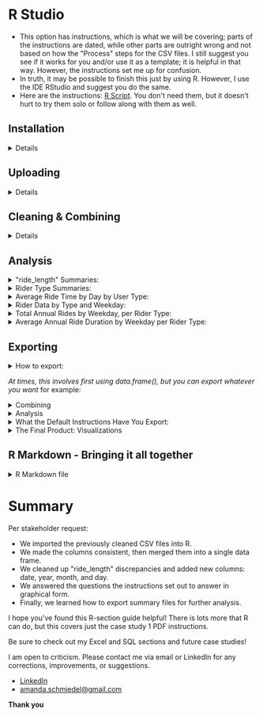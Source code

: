 # R Studio                                                
* This option has instructions, which is what we will be covering; parts of the instructions are dated, while other parts are outright wrong and not based on how the "Process" steps for the CSV files. I still suggest you see if it works for you and/or use it as a template; it is helpful in that way. However, the instructions set me up for confusion.
* In truth, it may be possible to finish this just by using R. However, I use the IDE RStudio and suggest you do the same.
* Here are the instructions: [R Script](https://docs.google.com/document/d/1TTj5KNKf4BWvEORGm10oNbpwTRk1hamsWJGj6qRWpuI/edit). You don't need them, but it doesn't hurt to try them solo or follow along with them as well.  

## Installation
<details>
  <summary> Details </summary>
  
### Click here  [R](https://cloud.r-project.org/bin/windows/base/R-4.3.0-win.exe)

* I created an auto-download link because I find the CRAN website confusing. 
* Keep in mind that R does not auto-update. Also, those old versions stay on your hard drive.
* Run through the setup, keeping all the default settings.

### Click here  [R Studio](https://download1.rstudio.org/electron/windows/RStudio-2023.06.0-421.exe)
* I created an auto-download link because, why not.
* Keep in mind that RStudio does not auto-update, nor do the libraries, but it will prompt you when updates are available. 
* Run through the setup, keeping all the default settings.
  
### Make sure you create a directory for your project
  * The far top-right has a tab just below the RStudio "Close tab." Click it > New Project > New Directory > New Project >  Name your directory and its location > Create Project.
  
<details>
  <summary>Settings</summary> 
  
  * To change RStudio to nightmode: Tools > Global Options > Appearance > Editor theme > "Tomorrow Night" is my current selection.
  * I prefer this pane layout. I ask that you consider it yourself. To change it: View > Panes > Pane Layout. However, it is all preference: 
  
![RStudio](RStudio.PNG)
  
</details>

</details>

## Uploading 

<details>
    <summary>Details</summary>
 *Note: The point of this set of instructions is to answer "In what ways do members and casual riders use Cyclistic bikes differently?". * We can use R to answer other questions as well.
  
* In my opinion, to save on typing, you should copy the instructions listed at the top of this page into a new R script or copy [mine](https://github.com/schmiedel1992/Capstone-Case-Study-Projects/blob/main/Case%20Study%201-%20Cyclistic%20Bike-Share%20Analysis/R%20Results/cyclistic_script.R), which is what I did.
* File tab > New File > R Script. Copy the instructions and paste them into your new script, then: File tab > Save As > cyclistic_script.r *(or whatever file name you like).* 
  
<details>
  <summary>Instructions</summary>
  
<ol>
<li> We potentially need to install tidyverse. *It's likely you already have it installed if you took the Coursera Google Data Analytics course and followed their instructions word for word. You installed tidyverse like 15 times.* </li>
<details>
  <summary>Install and load packages</summary>

* We do not need "lubridate" and "ggplot2" installed because "tidyverse" already comes with them. *
```{r}
install.packages("tidyverse")
library(tidyverse)
```

</details>
  

<li>Now we check and set the directory.</li>
  
  <details>
    <summary>**Check and set directory**</summary>
```{r}
# displays your working directory
getwd() 

# sets your working directory 
setwd("Your Directory location") 

# check you set your directory correctly
getwd()
```

    
 </details>
  
<li> It's time to upload the CSV files we cleaned earlier. </li>
    <details>
    <summary>CSV files</summary>
      *Simple file names mean less typing*
      
```{r}
db1 <- read_csv("202304-tripdata.csv")
db2 <- read_csv("202305-tripdata.csv")
db3 <- read_csv("202306-tripdata.csv")
db4 <- read_csv("202307-tripdata.csv")
db5 <- read_csv("202308-tripdata.csv")
db6 <- read_csv("202309-tripdata.csv")
db7 <- read_csv("202310-tripdata.csv")
db8 <- read_csv("202311-tripdata.csv")
db9 <- read_csv("202312-tripdata.csv")
db10 <- read_csv("202401-tripdata.csv")
db11 <- read_csv("202402-tripdata.csv")
db12 <- read_csv("202403-tripdata.csv")
```

*Check your "Environment" tab to see that all 12 files are loaded in R Studio*

</details>
  
<li> Check once again that all 12 column names are consistent. </li>
  <details>
    <summary>Checking column names</summary>
    
```{r}
colnames(db1)
colnames(db2)
colnames(db3)
colnames(db4)
colnames(db5)
colnames(db6)
colnames(db7)
colnames(db8)
colnames(db9)
colnames(db10)
colnames(db11)
colnames(db12)
```
  
</details>
  
<li> There is no need to rename columns or use mutate() on "ride_id" or "rideable_type" if you're using data after 2020. </li>
    <details>
 <summary>Double checking column names</summary>
  *Simply check the structure of each file*
  
```{r}
str(db1)
str(db2)
str(db3)
str(db4)
str(db5)
str(db6)
str(db7)
str(db8)
str(db9)
str(db10)
str(db11)
str(db12)
```
  


*Notice all column names are already correct, and both columns listed directly above are already labeled as "col_character()"*
</ol>
  
</details>
</details>
  
## Cleaning & Combining 
<details>
<summary>Details</summary>
<ol>
 <li>Making one large data frame.</li> 
 <details>
 <summary>Combining</summary>
```{r}
all_trips <- bind_rows(db1,db2,db3,db4,db5,db6,db7,db8,db9,db10,db11,db12) 
```
</details>
<li> Changing "ride_length" to cooperate with us. </li> 
<details>
<summary>Changing "ride_length"</summary>
<details>
```{r}
all_trips$ride_length <- as.numeric(as.POSIXlt(all_trips$ride_length, format = "%H:%M:%S"))
```
</details>  
<li> Inspecting the new table we've created. </li>  
<details>
 <summary>Inspection syntax</summary>
  *This is all important information about our data frame.*
```{r}
colnames(all_trips)# List of column names
nrow(all_trips)# How many rows are in data frame?
dim(all_trips)# Dimensions of the data frame?
head(all_trips)# See the first 6 rows of data frame.
str(all_trips)# See list of columns and data types (numeric, character, etc)
summary(all_trips)# Statistical summary of data. Mainly for numerics
```
  </details>  
  
<li> There is no need to use mutate() on "member_casual" which only applies to data from 2020 and older. </li>   
<details>
  <summary>Checking column "member_casual"</summary>
    *Run this code to prove to yourself that you're in the clear*
```{r}
distinct_values <- unique(all_trips$member_casual)

print(distinct_values)
```

*Notice your results are only "casual" and "member"*                    
</details>  

<li> Adding a "date" column.</li>     
<details>
  <summary>**Adding date**</summary>
  <details>
```{r}
all_trips$date <- as.Date(all_trips$started_at, format = "%m/%d/%Y %H:%M")
```

</details>
 </details>

<li> Adding columns: month, day, and year of each ride. Plus, altering the day_of_week column. </em>       
<details>
 <summary>Adding columns</summary>
```{r}
all_trips$month <- format(as.Date(all_trips$date), "%m")
all_trips$day <- format(as.Date(all_trips$date), "%d")
all_trips$year <- format(as.Date(all_trips$date), "%Y")
all_trips$day_of_week <- format(as.Date(all_trips$date), "%A")
```

</details>

<li> Removing bad data.</li> 
<details>
  <summary>Removing negative numbers</summary>
   *We already took care of this in our Excel work.*
```{r}
all_trips_v2 <- all_trips[!(all_trips$start_station_name == "HQ QR" | all_trips$ride_length<0),]
```

</details>

</ol>
 
</details>
      
## Analysis

<details>
<summary>"ride_length" Summaries:</summary>
*Time for descriptive analysis on ride_length (all figures in seconds)*
```{r}
mean(all_trips_v2$ride_length)
median(all_trips_v2$ride_length)
max(all_trips_v2$ride_length)
min(all_trips_v2$ride_length)
summary(all_trips_v2$ride_length)
```

</details>

<details>
<summary>Rider Type Summaries:</summary>
*Compare members and casual users*
```{r}
aggregate(all_trips_v2$ride_length ~ all_trips_v2$member_casual, FUN = mean)
aggregate(all_trips_v2$ride_length ~ all_trips_v2$member_casual, FUN = median)
aggregate(all_trips_v2$ride_length ~ all_trips_v2$member_casual, FUN = max)
aggregate(all_trips_v2$ride_length ~ all_trips_v2$member_casual, FUN = min)
```
  
</details>

<details>
<summary>Average Ride Time by Day by User Type:</summary>
*First, we should put the days of the week in order.*
```{r}
all_trips_v2$day_of_week <- ordered(all_trips_v2$day_of_week, levels=c("Sunday", "Monday", "Tuesday", "Wednesday", "Thursday", "Friday", "Saturday"))
```


*I also rounded it up for visual appeal.*

```{r}
aggregate(all_trips_v2$ride_length ~ all_trips_v2$member_casual + all_trips_v2$day_of_week, FUN = function(x) round(mean(x), 2))
```
`

</details>

<details>
<summary>Rider Data by Type and Weekday:</summary>
*Another place where we must __first__ format to utilize further investigations*
```{r}
all_trips_v2 <- all_trips_v2 %>% mutate(started_at = as.POSIXct(started_at, format = "%m/%d/%Y %H:%M"))
```
`

*This is the actual code:*
```{r}
all_trips_v2 %>%
  mutate(weekday = wday(started_at, label = TRUE)) %>%
  group_by(member_casual, weekday) %>%
  summarise(
    number_of_rides = n(),
    average_duration = mean(ride_length)
  ) %>%
  arrange(member_casual, weekday)
```

</details>


<details>
<summary>Total Annual Rides by Weekday, per Rider Type:</summary>
*The first visual product the instructions seek to produce is this code. I pasted my results in the exporting section.*

```{r}
all_trips_v2 %>%
  mutate(weekday = wday(started_at, label = TRUE)) %>%
  group_by(member_casual, weekday) %>%
  summarise(
    number_of_rides = n(),
    average_duration = mean(ride_length)
    ) %>%
  arrange(member_casual, weekday) %>%
  ggplot(aes(x = weekday, y = number_of_rides, fill = member_casual)) +
  geom_col(position = "dodge") +
  scale_y_continuous(labels = scales::comma) +
  labs(title = "Total Annual Rides by Weekday")
```

</details>


<details>
<summary>Average Annual Ride Duration by Weekday per Rider Type:</summary>
*The second visual product the instructions seek to produce is this code. I pasted my results in the exporting section.*
```{r}
all_trips_v2 %>%
  mutate(weekday = wday(started_at, label = TRUE)) %>%
  group_by(member_casual, weekday) %>%
  summarise(
    number_of_rides = n(),
    average_duration = mean(ride_length)
    ) %>%
  arrange(member_casual, weekday) %>%
  ggplot(aes(x = weekday, y = average_duration / 60, fill = member_casual)) +
  geom_col(position = "dodge") +
  scale_y_continuous(labels = scales::comma) +
  labs(title = "Average Annual Ride Duration by Weekday", y = "Average Duration (minutes)")
```

</details>


## Exporting

<details>
<summary>How to export:</summary> 

<ol>
<li>**You need to choose your file format:**</li>

Exporting data examples:

```  
"write.csv()", "write.json()", "write.xlsx()," and so on
```

Exporting plot examples:

```  
"jpeg()" "pdf()", ".png()," and so on
```
  
<li>**You need to choose the data you're exporting:**</li>

This is what you're picking to export

```
write.csv(all_trips)
```

This is what you're picking to export

```
write.csv(all_trips$ride_length) 
```

<li>You need to choose your file path:</li>
*Inside your export function, use the parameter syntax: file = "your destination" *

This will save to your current R directory

```
write.csv(all_trips, file = "all_trips.csv", row.names = FALSE)
```

This will save your file inside D > Merit
```
write.csv(all_trips, file = "D:/Merit/all_trips.csv", row.names = FALSE) 
```

</details>

</ol>


*At times, this involves first using data.frame(), but you can export whatever you want* for example: 

<details>
<summary>Combining</summary>
  
* When you combine your 12 sheets into one data frame
* If you make a custom data frame for detailed specifics
* The list is endless! Think of the over 30 queues we made in SQL. All of those can be done in R, plus more!

</details>

<details>
<summary>Analysis</summary>
  
* "ride_length" summaries
* Rider-type summaries
* Average Ride Time by Day by User Type
* Rider Data by Type and Weekday
  
</details>

<details>
<summary>What the Default Instructions Have You Export:</summary>
  
*counts is just the variable name for the data to export*
```{r}
counts <- aggregate(all_trips_v2$ride_length ~ all_trips_v2$member_casual + all_trips_v2$day_of_week, FUN = mean)
```

*file_path is just the variable name for the file destination*
```{r}
file_path <- "C:/Users/Amanda/OneDrive/Desktop/Capstone/Cyclistic/R/avg_ride_length.csv"
```

*Bringing it all together with file type*
```{r}
write.csv(counts, file = file_path, row.names = FALSE)
```

</details>

<details>
<summary>The Final Product: Visualizations</summary>
  *These two images are the results the R instructions are seeking*
  
* Total Annual Rides by Weekday per Rider Type:
[Total Annual Rides by Weekday](C:\Users\Amanda\OneDrive\Desktop\Capstone\Cyclistic\R\Total Annual Rides by Weekday.png)

* Average Annual Ride Duration by Weekday per Rider Type:
[Average Annual Ride Duration by Weekday](C:\Users\Amanda\OneDrive\Desktop\Capstone\Cyclistic\R\Average Annual Ride Duration by Weekday.png)



*The R instructions have you export a CSV file. This is that file charted in Excel then converted into minutes * 

* R Export Summary File Results in Excel
![avg_ride_length.csv]("C:\Users\Amanda\OneDrive\Desktop\Capstone\Cyclistic\R\avg_ride_length.csv")
 
* However, you can do any number of visualizations with R!

</details>


## R Markdown - Bringing it all together

<details>
<summary>R Markdown file</summary>
*I used an Rmd file as an opportunity to answer the questions from the case study and show my R syntax.*

* R Markdown is a Markdown file exclusively for R. Markdown files are a lightweight markup language akin to HTML. HTML is very simple and similar to something we covered in SQL. Neither is a programming language. SQL is a query language. HTML is a markup language and the foundation of all websites.

* This is the site I used: [Markdown Guide](https://www.markdownguide.org)

* This is the site I used to create the Rmd sections: [R Markdown Guide](https://rmarkdown.rstudio.com/lesson-15.html)

* My Rmd file: [Case Study 1 - Cyclistic Bike-Share Analysis](https://rpubs.com/amanda_schmiedel/1182870)

* Although Rmd files take time to create, they are worth the effort, and if desired, different formats can be applied, creating distinct fonts and layouts. 

</details>  


# Summary
Per stakeholder request: 
* We imported the previously cleaned CSV files into R.
* We made the columns consistent, then merged them into a single data frame.
* We cleaned up "ride_length" discrepancies and added new columns: date, year, month, and day. 
* We answered the questions the instructions set out to answer in graphical form.
* Finally, we learned how to export summary files for further analysis.

I hope you've found this R-section guide helpful! There is lots more that R can do, but this covers just the case study 1 PDF instructions.

Be sure to check out my Excel and SQL sections and future case studies!

I am open to criticism. Please contact me via email or LinkedIn for any corrections, improvements, or suggestions.


-   [LinkedIn](https://www.linkedin.com/in/amanda-schmiedel/)
-   [amanda.schmiedel@gmail.com](mailto:amanda.schmiedel@gmail.com)

**Thank you**
